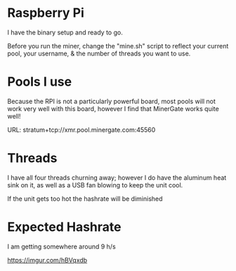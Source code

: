 # Raspberry Pi
I have the binary setup and ready to go.

Before you run the miner, change the "mine.sh" script to reflect your
current pool, your username, & the number of threads you want to use.

# Pools I use
Because the RPI is not a particularly powerful board, most pools will
not work very well with this board, however I find that MinerGate works quite
well!

URL:
stratum+tcp://xmr.pool.minergate.com:45560

# Threads
I have all four threads churning away; however I do have the aluminum heat sink
on it, as well as a USB fan blowing to keep the unit cool.

If the unit gets too hot the hashrate will be diminished


# Expected Hashrate
I am getting somewhere around 9 h/s

https://imgur.com/hBVqxdb
